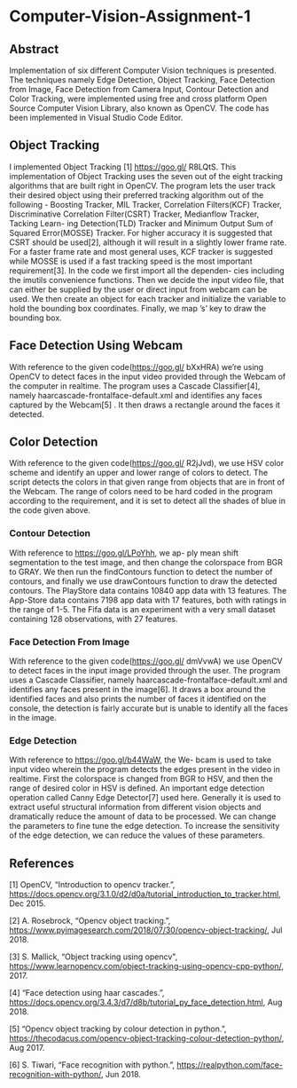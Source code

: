 # Computer-Vision-Assignment-1

## Abstract

Implementation of six different Computer Vision techniques is presented. The techniques namely Edge Detection, Object Tracking, Face Detection from Image, Face Detection from Camera Input, Contour Detection and Color Tracking, were implemented using free and cross platform Open Source Computer Vision Library, also known as OpenCV. The code has been implemented in Visual Studio Code Editor.

## Object Tracking

I implemented Object Tracking [1] https://goo.gl/ R8LQtS. This implementation of Object Tracking uses the seven out of the eight tracking algorithms that are built right in OpenCV. The program lets the user track their desired object using their preferred tracking algorithm out of the following - Boosting Tracker, MIL Tracker, Correlation Filters(KCF) Tracker, Discriminative Correlation Filter(CSRT) Tracker, Medianflow Tracker, Tacking Learn- ing Detection(TLD) Tracker and Minimum Output Sum of Squared Error(MOSSE) Tracker. For higher accuracy it is suggested that CSRT should be used[2], although it will result in a slightly lower frame rate. For a faster frame rate and most general uses, KCF tracker is suggested while MOSSE is used if a fast tracking speed is the most important requirement[3]. In the code we first import all the dependen- cies including the imutils convenience functions. Then we decide the input video file, that can either be supplied by the user or direct input from webcam can be used. We then create an object for each tracker and initialize the variable to hold the bounding box coordinates. Finally, we map ’s’ key to draw the bounding box.

## Face Detection Using Webcam
With reference to the given code(https://goo.gl/ bXxHRA) we’re using OpenCV to detect faces in the input video provided through the Webcam of the computer in realtime. The program uses a Cascade Classifier[4], namely haarcascade-frontalface-default.xml and identifies any faces captured by the Webcam[5] . It then draws a rectangle around the faces it detected.

## Color Detection
With reference to the given code(https://goo.gl/ R2jJvd), we use HSV color scheme and identify an upper and lower range of colors to detect. The script detects the colors in that given range from objects that are in front of the Webcam. The range of colors need to be hard coded in the program according to the requirement, and it is set to detect all the shades of blue in the code given above.

### Contour Detection
With reference to https://goo.gl/LPoYhh, we ap- ply mean shift segmentation to the test image, and then change the colorspace from BGR to GRAY. We then run the findContours function to detect the number of contours, and finally we use drawContours function to draw the detected contours. The PlayStore data contains 10840 app data with 13 features. The App-Store data contains 7198 app data with 17 features, both with ratings in the range of 1-5. The Fifa data is an experiment with a very small dataset containing 128 observations, with 27 features.

### Face Detection From Image
With reference to the given code(https://goo.gl/ dmVvwA) we use OpenCV to detect faces in the input image provided through the user. The program uses a Cascade Classifier, namely haarcascade-frontalface-default.xml and identifies any faces present in the image[6]. It draws a box around the identified faces and also prints the number of faces it identified on the console, the detection is fairly accurate but is unable to identify all the faces in the image.

### Edge Detection
With reference to https://goo.gl/b44WaW, the We- bcam is used to take input video wherein the program detects the edges present in the video in realtime. First the colorspace is changed from BGR to HSV, and then the range of desired color in HSV is defined. An important edge detection operation called Canny Edge Detector[7] used here. Generally it is used to extract useful structural information from different vision objects and dramatically reduce the amount of data to be processed. We can change the parameters to fine tune the edge detection. To increase the sensitivity of the edge detection, we can reduce the values of these parameters.

## References
[1] OpenCV, “Introduction to opencv tracker.”, https://docs.opencv.org/3.1.0/d2/d0a/tutorial_introduction_to_tracker.html, Dec 2015.
    
[2] A. Rosebrock, “Opencv object tracking.”, https://www.pyimagesearch.com/2018/07/30/opencv-object-tracking/, Jul 2018.
 
 [3] S. Mallick, “Object tracking using opencv", https://www.learnopencv.com/object-tracking-using-opencv-cpp-python/, 2017.
    
[4] “Face detection using haar cascades.”, https://docs.opencv.org/3.4.3/d7/d8b/tutorial_py_face_detection.html, Aug 2018.

[5] “Opencv object tracking by colour detection in python.”, https://thecodacus.com/opencv-object-tracking-colour-detection-python/, Aug 2017.
    
[6] S. Tiwari, “Face recognition with python.”, https://realpython.com/face-recognition-with-python/, Jun 2018.


